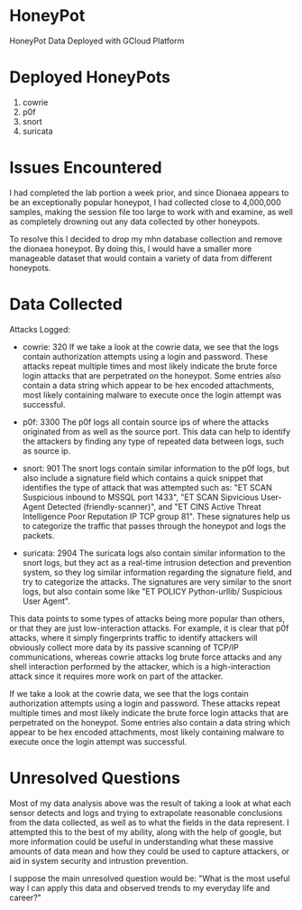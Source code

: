 # HoneyPot
HoneyPot Data Deployed with GCloud Platform

# Deployed HoneyPots
1. cowrie
2. p0f
3. snort
4. suricata

# Issues Encountered
I had completed the lab portion a week prior, and since Dionaea appears to be an exceptionally popular honeypot, I had collected close to 4,000,000 samples, making the session file too large to work with and examine, as well as completely drowning out any data collected by other honeypots. 

To resolve this I decided to drop my mhn database collection and remove the dionaea honeypot. By doing this, I would have a smaller more manageable dataset that would contain a variety of data from different honeypots.

# Data Collected
Attacks Logged:
- cowrie: 320
If we take a look at the cowrie data, we see that the logs contain authorization attempts using a login and password. These attacks repeat multiple times and most likely indicate the brute force login attacks that are perpetrated on the honeypot. Some entries also contain a data string which appear to be hex encoded attachments, most likely containing malware to execute once the login attempt was successful.
  
- p0f: 3300
The p0f logs all contain source ips of where the attacks originated from as well as the source port. This data can help to identify the attackers by finding any type of repeated data between logs, such as source ip.

- snort: 901
The snort logs contain similar information to the p0f logs, but also include a signature field which contains a quick snippet that identifies the type of attack that was attempted such as: "ET SCAN Suspicious inbound to MSSQL port 1433", "ET SCAN Sipvicious User-Agent Detected (friendly-scanner)", and "ET CINS Active Threat Intelligence Poor Reputation IP TCP group 81". These signatures help us to categorize the traffic that passes through the honeypot and logs the packets.

- suricata: 2904
The suricata logs also contain similar information to the snort logs, but they act as a real-time intrusion detection and prevention system, so they log similar information regarding the signature field, and try to categorize the attacks. The signatures are very similar to the snort logs, but also contain some like "ET POLICY Python-urllib/ Suspicious User Agent". 

This data points to some types of attacks being more popular than others, or that they are just low-interaction attacks. For example, it is clear that p0f attacks, where it simply fingerprints traffic to identify attackers will obviously collect more data by its passive scanning of TCP/IP communications, whereas cowrie attacks log brute force attacks and any shell interaction performed by the attacker, which is a high-interaction attack since it requires more work on part of the attacker.

If we take a look at the cowrie data, we see that the logs contain authorization attempts using a login and password. These attacks repeat multiple times and most likely indicate the brute force login attacks that are perpetrated on the honeypot. Some entries also contain a data string which appear to be hex encoded attachments, most likely containing malware to execute once the login attempt was successful.

# Unresolved Questions
Most of my data analysis above was the result of taking a look at what each sensor detects and logs and trying to extrapolate reasonable conclusions from the data collected, as well as to what the fields in the data represent. I attempted this to the best of my ability, along with the help of google, but more information could be useful in understanding what these massive amounts of data mean and how they could be used to capture attackers, or aid in system security and intrustion prevention. 

I suppose the main unresolved question would be: "What is the most useful way I can apply this data and observed trends to my everyday life and career?"
